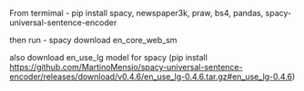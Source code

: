 From termimal - pip install spacy, newspaper3k, praw, bs4, pandas, spacy-universal-sentence-encoder

then run - spacy download en_core_web_sm

also download en_use_lg model for spacy (pip install https://github.com/MartinoMensio/spacy-universal-sentence-encoder/releases/download/v0.4.6/en_use_lg-0.4.6.tar.gz#en_use_lg-0.4.6)
